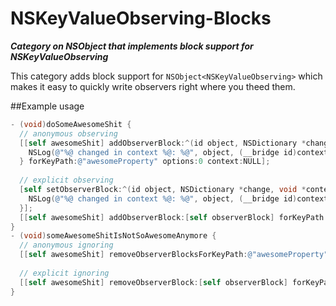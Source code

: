 NSKeyValueObserving-Blocks
==================

***Category on NSObject that implements block support for NSKeyValueObserving***

This category adds block support for `NSObject<NSKeyValueObserving>` which makes it easy to quickly write observers right where you theed them.

##Example usage
``` objective-c
- (void)doSomeAwesomeShit {
  // anonymous observing
  [[self awesomeShit] addObserverBlock:^(id object, NSDictionary *change, void *context) {
    NSLog(@"%@ changed in context %@: %@", object, (__bridge id)context, change);
  } forKeyPath:@"awesomeProperty" options:0 context:NULL];
  
  // explicit observing
  [self setObserverBlock:^(id object, NSDictionary *change, void *context) {
    NSLog(@"%@ changed in context %@: %@", object, (__bridge id)context, change);
  }];
  [[self awesomeShit] addObserverBlock:[self observerBlock] forKeyPath:@"evenMoteAwesomeProperty" options:0 context:NULL];
}
- (void)someAwesomeShitIsNotSoAwesomeAnymore {
  // anonymous ignoring
  [[self awesomeShit] removeObserverBlocksForKeyPath:@"awesomeProperty"];
  
  // explicit ignoring
  [[self awesomeShit] removeObserverBlock:[self observerBlock] forKeyPath:@"evenMoteAwesomeProperty"];
}
```

